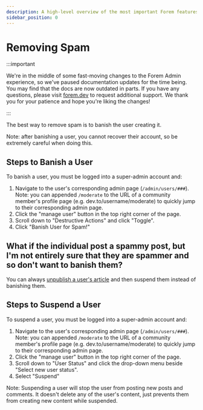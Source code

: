 ```yaml
---
description: A high-level overview of the most important Forem features.
sidebar_position: 0
---
```


# Removing Spam

:::important

We're in the middle of some fast-moving changes to the Forem Admin experience, so we've paused documentation updates for the time being. You may find that the docs are now outdated in parts. If you have any questions, please visit [forem.dev](https://forem.dev) to request additional support. We thank you for your patience and hope you're liking the changes!

:::

The best way to remove spam is to banish the user creating it.

Note: after banishing a user, you cannot recover their account, so be extremely careful when doing this.

## Steps to Banish a User

To banish a user, you must be logged into a super-admin account and:

1. Navigate to the user's corresponding admin page (`/admin/users/###`). Note: you can appended `/moderate` to the URL of a community member's profile page (e.g. dev.to/username/moderate) to quickly jump to their corresponding admin page.
2. Click the "manage user" button in the top right corner of the page.
3. Scroll down to "Destructive Actions" and click "Toggle".
4. Click "Banish User for Spam!"

## What if the individual post a spammy post, but I'm not entirely sure that they are spammer and so don't want to banish them?

You can always [unpublish a user's article](/docs/managing-your-community/managing-posts-and-comments) and then suspend them instead of banishing them.

## Steps to Suspend a User

To suspend a user, you must be logged into a super-admin account and:

1. Navigate to the user's corresponding admin page (`/admin/users/###`). Note: you can appended `/moderate` to the URL of a community member's profile page (e.g. dev.to/username/moderate) to quickly jump to their corresponding admin page.
2. Click the "manage user" button in the top right corner of the page.
3. Scroll down to "User Status" and click the drop-down menu beside "Select new user status".
4. Select "Suspend"

Note: Suspending a user will stop the user from posting new posts and comments. It doesn't delete any of the user's content, just prevents them from creating new content while suspended.
